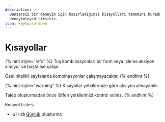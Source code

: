 ```yaml
---
description: >-
  Benzersiz bir deneyim için hazırladığımız kısayolları tamamını buradan
  deneyimleyebilirsiniz.
icon: keyboard-down
---
```


# Kısayollar

{% hint style="info" %}
Tuş kombinasyonları bir form veya işleme aksiyon almıyor ve boşta ise çalışır.

Özel nitelikli sayfalarda kombinasyonlar çalışmayacaktır.
{% endhint %}

{% hint style="warning" %}
Kısayollar yetkilerinize göre aksiyon almayabilir.&#x20;

Talep oluşturmadan önce lütfen yetkilerinizi kontrol ediniz.
{% endhint %}

Kısayol Listesi

* <kbd>G</kbd> Hızlı [Günlük](broken-reference) oluşturma&#x20;
